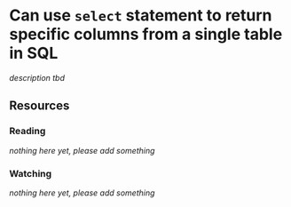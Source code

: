 # Can use `select` statement to return specific columns from a single table in SQL
_description tbd_
## Resources
### Reading
_nothing here yet, please add something_
### Watching
_nothing here yet, please add something_
